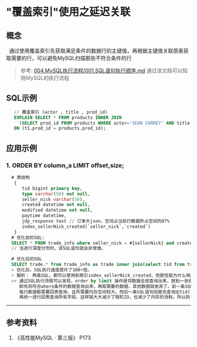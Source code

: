 # "覆盖索引"使用之延迟关联
## 概念
&nbsp;&nbsp;通过使用覆盖索引先获取满足条件的数据行的主键值，再根据主键值关联原表获取需要的行，可以避免MySQL扫描那些不符合条件的行
> 参考: [004.MySQL执行流程/001.SQL语句执行顺序.md](../004.MySQL执行流程/001.SQL语句执行顺序.md) 通过该文档可以知晓MySQL的执行流程

## SQL示例
```sql
   // 覆盖索引 (actor , title , prod_id)
   EXPLAIN SELECT * FROM products INNER JOIN 
     (SELECT prod_id FROM products WHERE actor='SEAN CARREY' AND title LIKE '%APOLLO%') AS t1 
   ON (t1.prod_id = products.prod_id);
```

## 应用示例
### 1. ORDER BY column_a LIMIT offset,size;
```sql
  # 表结构
   {
      tid bigint primary key,
      type varchar(50) not null,
      seller_nick varchar(50),
      created datetime not null,
      modified datetime not null,
      paytime datetime,
      jdp_response text // 订单大json，空间占当前行数据所占空间的87%
      index_sellerNick_created(`seller_nick`,`created`)
   }
  # 优化前的SQL:
  SELECT * FROM trade_info where seller_nick = #{sellerNick} and created >= #{createdStart} and created <=  #{createdEnd}  order by created asc limit #{offset},#{size};
  // 当进行深度分页时，该SQL语句就会非常慢。

  # 优化后的SQL
  SELECT trade.* from trade_info as trade inner join(select tid from trade_info where seller_nick = #{sellerNick} and created >= #{createdStart} and created <=  #{createdEnd}  order by created asc limit #{offset},#{size}) as tids on tids.tid = trade.tid;
  > 优化后，SQL执行速度提升了100+倍。
  > 解析： 两条SQL，都可以使用到索引index_sellerNick_created，但是性能为什么相差这么多呢?
  >> 通过SQL执行流程可以发现，order by limit 操作是将数据全部查询出来，放到一张临时表内，再进行limit,
     即先将符合where条件的数据查询出来，再取需要的数据，其他数据就舍弃了。前一条SQL是查出了全部字段，
     每行数据都需要回表查询，且所需要内存空间较大。而后一条SQL语句则是先查询出tid(主键)，
     再统一进行回表查询所有字段，这样就大大减少了随机IO，也减少了内存的消耗。所以执行速度更快。
```

---
## 参考资料
1. 《高性能MySQL · 第三版》 P173